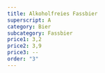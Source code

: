 ```yaml
---
title: Alkoholfreies Fassbier
superscript: A
category: Bier
subcategory: Fassbier
price1: 3,2
price2: 3,9
price3: --
order: "3"
---
```

